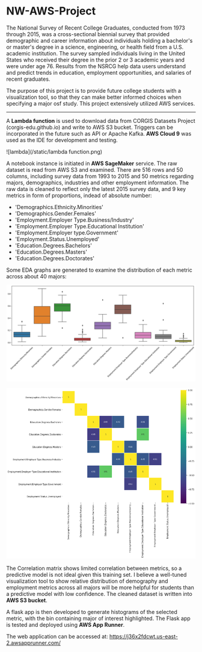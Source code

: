 # NW-AWS-Project
The National Survey of Recent College Graduates, conducted from 1973 through 2015, was a cross-sectional biennial survey that provided demographic and career information about individuals holding a bachelor's or master's degree in a science, engineering, or health field from a U.S. academic institution. The survey sampled individuals living in the United States who received their degree in the prior 2 or 3 academic years and were under age 76. Results from the NSRCG help data users understand and predict trends in education, employment opportunities, and salaries of recent graduates.

The purpose of this project is to provide future college students with a visualization tool, so that they can make better informed choices when specifying a major osf study. This project extensively utilized AWS services.

---
A **Lambda function** is used to download data from CORGIS Datasets Project (corgis-edu.github.io) and write to AWS S3 bucket. Triggers can be incorporated in the future such as API or Apache Kafka. **AWS Cloud 9** was used as the IDE for development and testing.

![lambda](/static/lambda function.png)

A notebook instance is initiated in **AWS SageMaker** service. The raw dataset is read from AWS S3 and examined.  There are 516 rows and 50 columns, including survey data from 1993 to 2015 and 50 metrics regarding majors, demographics, industries and other employment information. The raw data is cleaned to reflect only the latest 2015 survey data, and 9 key metrics in form of proportions, indead of absolute number: 

* 'Demographics.Ethnicity.Minorities'
* 'Demographics.Gender.Females'
* 'Employment.Employer Type.Business/Industry'
* 'Employment.Employer Type.Educational Institution'
* 'Employment.Employer type.Government'
* 'Employment.Status.Unemployed'
* 'Education.Degrees.Bachelors'
* 'Education.Degrees.Masters'
* 'Education.Degrees.Doctorates'

Some EDA graphs are generated to examine the distribution of each metric across about 40 majors:

![box](/static/boxplot.png)

![corr](/static/corrmatrix.png)

The Correlation matrix shows limited correlation between metrics, so a predictive model is not ideal given this training set. I believe a well-tuned visualization tool to show relative distribution of demography and employment metrics across all majors will be more helpful for students than a predictive model with low confidence. The cleaned dataset is written into **AWS S3 bucket**.

A flask app is then developed to generate histograms of the selected metric, with the bin containing major of interest highlighted. The Flask app is tested and deployed using **AWS App Runner**. 

The web application can be accessed at: https://j36x2fdcwt.us-east-2.awsapprunner.com/
